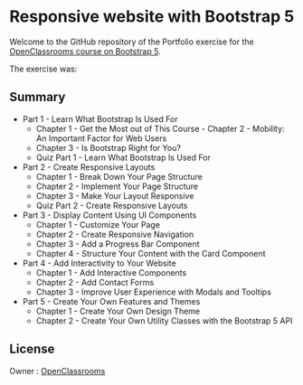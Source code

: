 # Responsive website with Bootstrap 5

Welcome to the GitHub repository of the Portfolio exercise for the [OpenClassrooms course on Bootstrap 5](https://openclassrooms.com/en/courses/7655936-create-responsive-websites-efficiently-with-bootstrap-5).

The exercise was:
## Summary

- Part 1 - Learn What Bootstrap Is Used For
  -  Chapter 1 - Get the Most out of This Course   -  Chapter 2 - Mobility: An Important Factor for Web Users
  -  Chapter 3 - Is Bootstrap Right for You?
  -  Quiz Part 1 - Learn What Bootstrap Is Used For
- Part 2 - Create Responsive Layouts
  -  Chapter 1 - Break Down Your Page Structure
  -  Chapter 2 - Implement Your Page Structure
  -  Chapter 3 - Make Your Layout Responsive
  -  Quiz Part 2 - Create Responsive Layouts
- Part 3 - Display Content Using UI Components
  - Chapter 1 - Customize Your Page
  - Chapter 2 - Create Responsive Navigation
  - Chapter 3 - Add a Progress Bar Component
  - Chapter 4 - Structure Your Content with the Card Component
- Part 4 - Add Interactivity to Your Website
  - Chapter 1 - Add Interactive Components
  - Chapter 2 - Add Contact Forms
  - Chapter 3 - Improve User Experience with Modals and Tooltips
- Part 5 - Create Your Own Features and Themes
  - Chapter 1 - Create Your Own Design Theme
  - Chapter 2 - Create Your Own Utility Classes with the Bootstrap 5 API



## License

Owner : [OpenClassrooms](https://openclassrooms.com/)
